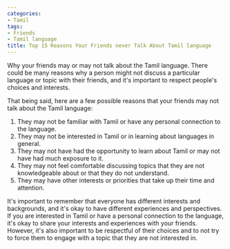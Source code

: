```yaml
---
categories:
- Tamil
tags:
- Friends
- Tamil language
title: Top 15 Reasons Your Friends never Talk About Tamil language
---
```

Why your friends may or may not talk about the Tamil language. There could be many reasons why a person might not discuss a particular language or topic with their friends, and it's important to respect people's choices and interests.

That being said, here are a few possible reasons that your friends may not talk about the Tamil language:

1. They may not be familiar with Tamil or have any personal connection to the language.
2. They may not be interested in Tamil or in learning about languages in general.
3. They may not have had the opportunity to learn about Tamil or may not have had much exposure to it.
4. They may not feel comfortable discussing topics that they are not knowledgeable about or that they do not understand.
5. They may have other interests or priorities that take up their time and attention.

It's important to remember that everyone has different interests and backgrounds, and it's okay to have different experiences and perspectives. If you are interested in Tamil or have a personal connection to the language, it's okay to share your interests and experiences with your friends. However, it's also important to be respectful of their choices and to not try to force them to engage with a topic that they are not interested in.
